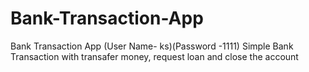 # Bank-Transaction-App
Bank Transaction App (User Name- ks)(Password -1111)
Simple Bank Transaction with transafer money, request loan and close the account
